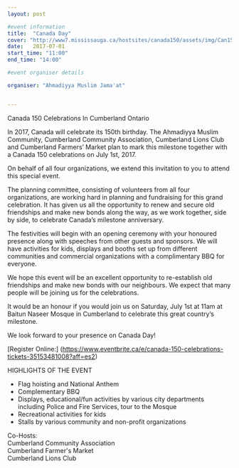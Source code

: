 ```yaml
---
layout: post

#event information
title:  "Canada Day"
cover: "http://www7.mississauga.ca/hostsites/canada150/assets/img/Can150intro.jpg"
date:   2017-07-01
start_time: "11:00"
end_time: "14:00"

#event organiser details

organiser: "Ahmadiyya Muslim Jama'at"


---
```

Canada 150 Celebrations In Cumberland Ontario

In 2017, Canada will celebrate its 150th birthday. The Ahmadiyya Muslim Community, Cumberland Community Association, Cumberland Lions Club and Cumberland Farmers’ Market plan to mark this milestone together with a Canada 150 celebrations on July 1st, 2017. 

On behalf of all four organizations, we extend this invitation to you to attend this special event. 

The planning committee, consisting of volunteers from all four organizations, are working hard in planning and fundraising for this grand celebration. It has given us all the opportunity to renew and secure old friendships and make new bonds along the way, as we work together, side by side, to celebrate Canada’s milestone anniversary. 

The festivities will begin with an opening ceremony with your honoured presence along with speeches from other guests and sponsors. We will have activities for kids, displays and booths set up from different communities and commercial organizations with a complimentary BBQ for everyone. 

We hope this event will be an excellent opportunity to re-establish old friendships and make new bonds with our neighbours. We expect that many people will be joining us for the celebrations.

It would be an honour if you would join us on Saturday, July 1st at 11am at Baitun Naseer Mosque in Cumberland to celebrate this great country’s milestone. 

We look forward to your presence on Canada Day!


[Register Online:] (https://www.eventbrite.ca/e/canada-150-celebrations-tickets-35153481008?aff=es2)


HIGHLIGHTS OF THE EVENT
- Flag hoisting and National Anthem
- Complementary BBQ
- Displays, educational/fun activities by various city departments including Police and Fire Services, tour to the Mosque
- Recreational activities for kids
- Stalls by various community and non-profit organizations

Co-Hosts:<br/>
Cumberland Community Association<br/>
Cumberland Farmer's Market<br/>
Cumberland Lions Club<br/>
